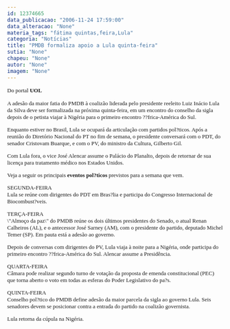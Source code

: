 ```yaml
---
id: 12374665
data_publicacao: "2006-11-24 17:59:00"
data_alteracao: "None"
materia_tags: "fátima quintas,feira,Lula"
categoria: "Notícias"
title: "PMDB formaliza apoio a Lula quinta-feira"
sutia: "None"
chapeu: "None"
autor: "None"
imagem: "None"
---
```

<p><P><FONT size=2><FONT face=Verdana>Do portal <STRONG>UOL </STRONG></FONT></P></p>
<p><P><FONT face=Verdana>A adesão da maior fatia do PMDB à coalizão liderada pelo presidente reeleito Luiz Inácio Lula da Silva deve ser formalizada na próxima quinta-feira, em um encontro do conselho da sigla depois de o petista viajar à Nigéria para o primeiro encontro ??frica-América do Sul. </FONT></P></p>
<p><P><FONT face=Verdana>Enquanto estiver no Brasil, Lula se ocupará da articulação com partidos pol?ticos. Após a reunião do Diretório Nacional do PT no fim de semana, o presidente conversará com o PDT, do senador Cristovam Buarque, e com o PV, do ministro da Cultura, Gilberto Gil. </FONT></P></p>
<p><P><FONT face=Verdana>Com Lula fora, o vice José Alencar assume o Palácio do Planalto, depois de retornar de sua licença para tratamento médico nos Estados Unidos. </FONT></P></p>
<p><P><FONT face=Verdana>Veja a seguir os principais <STRONG>eventos pol?ticos</STRONG> previstos para a semana que vem. </FONT></P></p>
<p><P><FONT face=Verdana>SEGUNDA-FEIRA <BR></FONT><FONT face=Verdana>Lula se reúne com dirigentes do PDT em Bras?lia e participa do Congresso Internacional de Biocombust?veis. </FONT></P></p>
<p><P><FONT face=Verdana>TERÇA-FEIRA <BR></FONT><FONT face=Verdana>\"Almoço da paz\" do PMDB reúne os dois últimos presidentes do Senado, o atual Renan Calheiros (AL), e o antecessor José Sarney (AM), com o presidente do partido, deputado Michel Temer (SP). Em pauta está a adesão ao governo. </FONT></P></p>
<p><P><FONT face=Verdana>Depois de conversas com dirigentes do PV, Lula viaja à noite para a Nigéria, onde participa do primeiro encontro ??frica-América do Sul. Alencar assume a Presidência. </FONT></P></p>
<p><P><FONT face=Verdana>QUARTA-FEIRA <BR></FONT><FONT face=Verdana>Câmara pode realizar segundo turno de votação da proposta de emenda constitucional (PEC) que torna aberto o voto em todas as esferas do Poder Legislativo do pa?s. </FONT></P></p>
<p><P><FONT face=Verdana>QUINTA-FEIRA <BR></FONT><FONT face=Verdana>Conselho pol?tico do PMDB define adesão da maior parcela da sigla ao governo Lula. Seis senadores devem se posicionar contra a entrada do partido na coalizão governista. </FONT></P></p>
<p><P><FONT face=Verdana>Lula retorna da cúpula na Nigéria. </FONT></P></FONT> </p>
